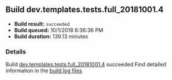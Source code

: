 ## Build dev.templates.tests.full_20181001.4
- **Build result:** `succeeded`
- **Build queued:** 10/1/2018 6:36:36 PM
- **Build duration:** 139.13 minutes
### Details
Build [dev.templates.tests.full_20181001.4](https://winappstudio.visualstudio.com/web/build.aspx?pcguid=a4ef43be-68ce-4195-a619-079b4d9834c2&builduri=vstfs%3a%2f%2f%2fBuild%2fBuild%2f26345) succeeded
Find detailed information in the [build log files](https://uwpctdiags.blob.core.windows.net/buildlogs/dev.templates.tests.full_20181001.4_logs.zip)
